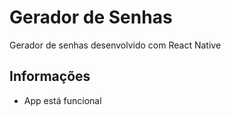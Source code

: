 # Gerador de Senhas
  Gerador de senhas desenvolvido com React Native

## Informações
  - App está funcional
